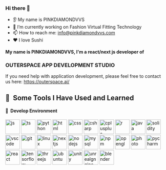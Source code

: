 ### Hi there 👋
* 👂 My name is PINKDIAMONDVVS
* 🔭 I’m currently working on Fashion Virtual Fitting Technology
* 📫 How to reach me: info@pinkdiamondvvs.com
* ❤️ I love Sushi
#### My name is PINKDIAMONDVVS, I'm a react/next js developer of

### OUTERSPACE APP DEVELOPMENT STUDIO
If you need help with application development, please feel free to contact us here: 
https://outerspace.ai/

<h2> 🚀 &nbsp;Some Tools I Have Used and Learned</h2>
<p align="left">
         <h4> 🚀 &nbsp;Develop Environment</h4> 
         <img src="https://cdn.jsdelivr.net/gh/devicons/devicon/icons/javascript/javascript-plain.svg" alt="js" width="45" height="45"/>
         <img src="https://cdn.jsdelivr.net/gh/devicons/devicon/icons/typescript/typescript-original.svg" alt="ts" width="45" height="45"/>
         <img src="https://cdn.jsdelivr.net/gh/devicons/devicon/icons/python/python-original.svg" alt="python" width="45" height="45"/>
         <img src="https://cdn.jsdelivr.net/gh/devicons/devicon/icons/html5/html5-original.svg" alt="html" width="45" height="45"/>
         <img src="https://cdn.jsdelivr.net/gh/devicons/devicon/icons/css3/css3-original.svg" alt="css" width="45" height="45" />
         <img src="https://cdn.jsdelivr.net/gh/devicons/devicon/icons/csharp/csharp-original.svg" alt="csharp" width="45" height="45" />
         <img src="https://cdn.jsdelivr.net/gh/devicons/devicon/icons/cplusplus/cplusplus-original.svg" alt="cplusplus" width="45" height="45"/>
         <img src="https://cdn.jsdelivr.net/gh/devicons/devicon/icons/r/r-original.svg" alt="r" width="45" height="45"/>
         <img src="https://cdn.jsdelivr.net/gh/devicons/devicon/icons/java/java-original.svg" alt="java" width="45" height="45"/>
         <img src="https://cdn.jsdelivr.net/gh/devicons/devicon/icons/solidity/solidity-original.svg" alt="solidity" width="45" height="45"          
          
<br/>

<img src="https://cdn.jsdelivr.net/gh/devicons/devicon/icons/vscode/vscode-original.svg" alt="vscode" width="45" height="45"/>
<img src="https://cdn.jsdelivr.net/gh/devicons/devicon/icons/git/git-original.svg" alt="git" width="45" height="45"/>
<img src="https://cdn.jsdelivr.net/gh/devicons/devicon/icons/linux/linux-original.svg" alt="linux" width="45" height="45"/>
<img src="https://cdn.jsdelivr.net/gh/devicons/devicon/icons/nextjs/nextjs-original.svg" alt="nextjs" width="45" height="45"/>
<img src="https://cdn.jsdelivr.net/gh/devicons/devicon/icons/nodejs/nodejs-original.svg" alt="nodejs" width="45" height="45"/>
<img src="https://cdn.jsdelivr.net/gh/devicons/devicon/icons/mysql/mysql-original.svg" alt="mysql" width="45" height="45"/>
<img src="https://cdn.jsdelivr.net/gh/devicons/devicon/icons/npm/npm-original-wordmark.svg" alt="npm" width="45" height="45"/>
<img src="https://cdn.jsdelivr.net/gh/devicons/devicon/icons/opengl/opengl-original.svg" alt="opengl" width="45" height="45"/>
<img src="https://cdn.jsdelivr.net/gh/devicons/devicon/icons/photoshop/photoshop-plain.svg" alt="photo" width="45" height="45"/>
<img src="https://cdn.jsdelivr.net/gh/devicons/devicon/icons/pycharm/pycharm-original.svg" alt="pycharm" width="45" height="45"/>
<img src="https://cdn.jsdelivr.net/gh/devicons/devicon/icons/react/react-original.svg" alt="react" width="45" height="45"/>

<img src="https://cdn.jsdelivr.net/gh/devicons/devicon/icons/tensorflow/tensorflow-original.svg" alt="tensorflow" width="45" height="45"/>
<img src="https://cdn.jsdelivr.net/gh/devicons/devicon/icons/threejs/threejs-original.svg" alt="threejs" width="45" height="45"/>

<img src="https://cdn.jsdelivr.net/gh/devicons/devicon/icons/ubuntu/ubuntu-plain.svg" alt="ubuntu" width="45" height="45"/>
<img src="https://cdn.jsdelivr.net/gh/devicons/devicon/icons/unity/unity-original.svg" alt="unity" width="45" height="45"/>
<img src="https://cdn.jsdelivr.net/gh/devicons/devicon/icons/unrealengine/unrealengine-original.svg" alt="unrealgngine" width="45" height="45"/>
<img src="https://cdn.jsdelivr.net/gh/devicons/devicon/icons/blender/blender-original.svg" alt="blender" width="45" height="45"/>
         
                    

                    
          
</p>

<!--
**PINKDIAMONDVVS/PINKDIAMONDVVS** is a ✨ _special_ ✨ repository because its `README.md` (this file) appears on your GitHub profile.

Here are some ideas to get you started:

- 🔭 I’m currently working on ...
- 🌱 I’m currently learning ...
- 👯 I’m looking to collaborate on ...
- 🤔 I’m looking for help with ...
- 💬 Ask me about ...
- 📫 How to reach me: ...
- 😄 Pronouns: ...
- ⚡ Fun fact: ...
-->

